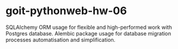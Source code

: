 # goit-pythonweb-hw-06
SQLAlchemy ORM usage for flexible and high-performed work with Postgres database. Alembic package usage for database migration processes automatisation and simplification.
